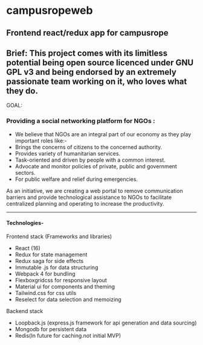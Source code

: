 # campusropeweb 
Frontend react/redux app for campusrope
---

## Brief: This project comes with its limitless potential being open source licenced under GNU GPL v3 and being endorsed by an extremely passionate team working on it, who loves what they do.   

GOAL: 
### Providing a social networking platform for NGOs :  
- We believe that NGOs are an integral part of our economy as they play important roles like:-
- Brings the concerns of citizens to the concerned authority.
- Provides variety of humanitarian services.
- Task-oriented and driven by people with a common interest.
- Advocate and monitor policies of private, public and government sectors.
- For public welfare and relief during emergencies.

As an initiative, we are creating a web portal to remove communication barriers and provide technological assistance to NGOs to facilitate centralized planning and operating to increase the productivity.

--- 

#### Technologies-

Frontend stack (Frameworks and libraries)

- React (16)
- Redux for state management
- Redux saga for side effects
- Immutable .js for data structuring
- Webpack 4 for bundling
- Flexboxgridcss for responsive layout
- Material ui for components and theming
- Tailwind.css for css utils
- Reselect for data selection and memoizing

Backend stack 

- Loopback.js (express.js framework for api generation and data sourcing)
- Mongodb for persistent data
- Redis(In future for caching.not initial MVP)
